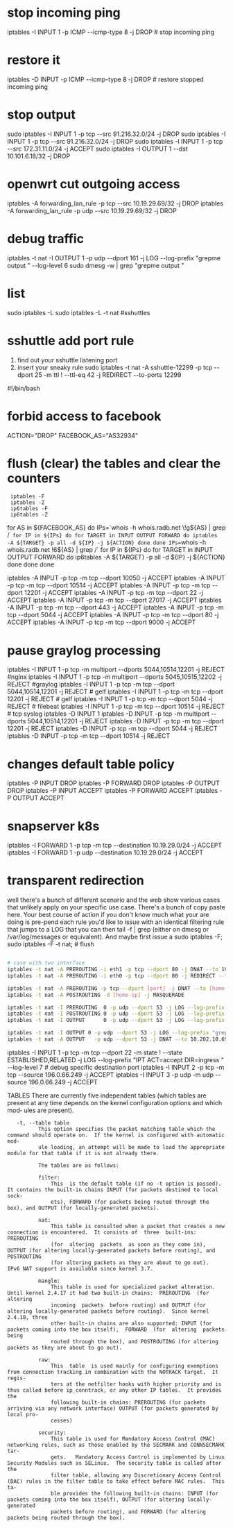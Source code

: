 # stop incoming ping
iptables -I INPUT 1 -p ICMP --icmp-type 8 -j DROP # stop incoming ping
# restore it
iptables -D INPUT   -p ICMP --icmp-type 8 -j DROP # restore stopped incoming ping

# stop output
sudo iptables -I INPUT 1 -p tcp --src 91.216.32.0/24 -j DROP
sudo iptables -I INPUT 1 -p tcp --src 91.216.32.0/24 -j DROP
sudo iptables -I INPUT 1 -p tcp --src 172.31.11.0/24 -j ACCEPT
sudo iptables -I OUTPUT 1 --dst 10.101.6.18/32 -j DROP

# openwrt cut outgoing access
iptables -A forwarding_lan_rule -p tcp --src 10.19.29.69/32 -j DROP
iptables -A forwarding_lan_rule -p udp --src 10.19.29.69/32 -j DROP

# debug traffic
iptables -t nat -I OUTPUT      1 -p udp --dport 161 -j LOG --log-prefix "grepme output "      --log-level 6
sudo dmesg -w | grep "grepme output "

# list
sudo iptables -L
sudo iptables -L -t nat #sshuttles

# sshuttle add port rule
1) find out your sshuttle listening port
2) insert your sneaky rule
sudo iptables -t nat -A sshuttle-12299 -p tcp --dport 25 -m ttl ! --ttl-eq 42 -j REDIRECT --to-ports 12299


#!/bin/bash
# forbid access to facebook
ACTION="DROP"
FACEBOOK_AS="AS32934"
# flush (clear) the tables and clear the counters
     iptables -F
     iptables -Z
     ip6tables -F
     ip6tables -Z
for AS in ${FACEBOOK_AS}
do
  IPs=`whois -h whois.radb.net \!g${AS} | grep /`
  for IP in ${IPs}
  do
    for TARGET in INPUT OUTPUT FORWARD
    do
           iptables  -A ${TARGET} -p all -d ${IP} -j ${ACTION}
    done
  done
  IPs=`whois -h whois.radb.net \!6${AS} | grep /`
  for IP in ${IPs}
  do
    for TARGET in INPUT OUTPUT FORWARD
    do
           ip6tables  -A ${TARGET} -p all -d ${IP} -j ${ACTION}
    done
  done
done


iptables -A INPUT -p tcp -m tcp --dport 10050 -j ACCEPT
iptables -A INPUT -p tcp -m tcp --dport 10514 -j ACCEPT
iptables -A INPUT -p tcp -m tcp --dport 12201 -j ACCEPT
iptables -A INPUT -p tcp -m tcp --dport 22 -j ACCEPT
iptables -A INPUT -p tcp -m tcp --dport 27017 -j ACCEPT
iptables -A INPUT -p tcp -m tcp --dport 443 -j ACCEPT
iptables -A INPUT -p tcp -m tcp --dport 5044 -j ACCEPT
iptables -A INPUT -p tcp -m tcp --dport 80 -j ACCEPT
iptables -A INPUT -p tcp -m tcp --dport 9000 -j ACCEPT

# pause graylog processing
iptables -I INPUT 1 -p tcp -m multiport --dports 5044,10514,12201 -j REJECT #nginx
iptables -I INPUT 1 -p tcp -m multiport --dports 5045,10515,12202 -j REJECT #graylog
iptables -I INPUT 1 -p tcp -m tcp --dport 5044,10514,12201 -j REJECT # gelf
iptables -I INPUT 1 -p tcp -m tcp --dport 12201 -j REJECT # gelf
iptables -I INPUT 1 -p tcp -m tcp --dport 5044  -j REJECT # filebeat
iptables -I INPUT 1 -p tcp -m tcp --dport 10514 -j REJECT # tcp syslog
iptables -D INPUT 1
iptables -D INPUT   -p tcp -m multiport --dports 5044,10514,12201 -j REJECT
iptables -D INPUT   -p tcp -m tcp --dport 12201 -j REJECT
iptables -D INPUT   -p tcp -m tcp --dport 5044  -j REJECT
iptables -D INPUT   -p tcp -m tcp --dport 10514  -j REJECT

# changes default table policy
iptables -P INPUT DROP
iptables -P FORWARD DROP
iptables -P OUTPUT DROP
iptables -P INPUT ACCEPT
iptables -P FORWARD ACCEPT
iptables -P OUTPUT ACCEPT

# snapserver k8s
iptables -I FORWARD 1 -p tcp -m tcp --destination 10.19.29.0/24 -j ACCEPT
iptables -I FORWARD 1 -p udp --destination 10.19.29.0/24 -j ACCEPT

# transparent redirection
well there's a bunch of different scenario and the web show various cases that unlikely apply on your
specific use case. There's a bunch of copy paste here. Your best course of action if you don't
know much what your are doing is pre-pend each rule you'd like to issue with an identical filtering
rule that jumps to a LOG that you can then tail -f | grep (either on dmesg or /var/log/messages or
equivalent). And maybe first issue a
sudo iptables -F; sudo iptables -F -t nat; # flush
```sh

# case with two interface
iptables -t nat -A PREROUTING -i eth1 -p tcp --dport 80 -j DNAT --to 192.168.1.1:3128
iptables -t nat -A PREROUTING -i eth0 -p tcp --dport 80 -j REDIRECT --to-port 3128

iptables -t nat -A PREROUTING -p tcp --dport [port] -j DNAT --to [home-ip]:[port]
iptables -t nat -A POSTROUTING -d [home-ip] -j MASQUERADE

iptables -t nat -I PREROUTING  0 -p udp --dport 53 -j LOG --log-prefix "grepme prerouting "  --log-level 6
iptables -t nat -I POSTROUTING 0 -p udp --dport 53 -j LOG --log-prefix "grepme postrouting " --log-level 6
iptables -t nat -I OUTPUT      0 -p udp --dport 53 -j LOG --log-prefix "grepme output "      --log-level 6

iptables -t nat -I OUTPUT 0 -p udp --dport 53 -j LOG --log-prefix "grepme output "      --log-level 6
iptables -t nat -A OUTPUT   -p udp --dport 53 -j DNAT --to 10.202.10.69:5353 # <-- this redirect to dnsmasq worked for me
```

iptables -I INPUT 1 -p tcp -m tcp --dport 22 -m state ! --state ESTABLISHED,RELATED -j LOG --log-prefix "IPT ACT=accept DIR=ingress " --log-level 7 # debug specific destination port
iptables -I INPUT 2 -p tcp -m tcp --source 196.0.66.249 -j ACCEPT
iptables -I INPUT 3 -p udp -m udp --source 196.0.66.249 -j ACCEPT

TABLES
       There  are currently five independent tables (which tables are present at any time depends on the kernel configuration options and which mod‐
       ules are present).

       -t, --table table
              This option specifies the packet matching table which the command should operate on.  If the kernel is configured with automatic  mod‐
              ule loading, an attempt will be made to load the appropriate module for that table if it is not already there.

              The tables are as follows:

              filter:
                  This  is the default table (if no -t option is passed). It contains the built-in chains INPUT (for packets destined to local sock‐
                  ets), FORWARD (for packets being routed through the box), and OUTPUT (for locally-generated packets).

              nat:
                  This table is consulted when a packet that creates a new connection is encountered.  It consists of  three  built-ins:  PREROUTING
                  (for  altering  packets  as soon as they come in), OUTPUT (for altering locally-generated packets before routing), and POSTROUTING
                  (for altering packets as they are about to go out).  IPv6 NAT support is available since kernel 3.7.

              mangle:
                  This table is used for specialized packet alteration.  Until kernel 2.4.17 it had two built-in chains:  PREROUTING  (for  altering
                  incoming  packets  before routing) and OUTPUT (for altering locally-generated packets before routing).  Since kernel 2.4.18, three
                  other built-in chains are also supported: INPUT (for packets coming into the box itself),  FORWARD  (for  altering  packets  being
                  routed through the box), and POSTROUTING (for altering packets as they are about to go out).

              raw:
                  This  table  is used mainly for configuring exemptions from connection tracking in combination with the NOTRACK target.  It regis‐
                  ters at the netfilter hooks with higher priority and is thus called before ip_conntrack, or any other IP tables.  It provides  the
                  following built-in chains: PREROUTING (for packets arriving via any network interface) OUTPUT (for packets generated by local pro‐
                  cesses)

              security:
                  This table is used for Mandatory Access Control (MAC) networking rules, such as those enabled by the SECMARK and CONNSECMARK  tar‐
                  gets.   Mandatory Access Control is implemented by Linux Security Modules such as SELinux.  The security table is called after the
                  filter table, allowing any Discretionary Access Control (DAC) rules in the filter table to take effect before MAC rules.  This ta‐
                  ble provides the following built-in chains: INPUT (for packets coming into the box itself), OUTPUT (for altering locally-generated
                  packets before routing), and FORWARD (for altering packets being routed through the box).

